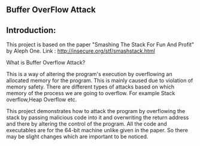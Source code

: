 Buffer OverFlow Attack
----------------------

Introduction:
------------

This project is based on the paper "Smashing The Stack For Fun And Profit" by
Aleph One. Link : http://insecure.org/stf/smashstack.html

What is Buffer Overflow Attack?

This is a way of altering the program's execution by overflowing an allocated
memory for the program. This is mainly caused due to violation of memory safety.
There are different types of attacks based on which memory of the process we are
going to overflow. For example Stack overflow,Heap Overflow etc.

This project demonstrates how to attack the program by overflowing the stack by
passing malicious code into it and overwriting the return address and there by
altering the control of the program. All the code and executables are for the
64-bit machine unlike given in the paper. So there may be slight changes which
are important to be noticed.
